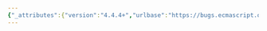 ```yaml
---
{"_attributes":{"version":"4.4.4+","urlbase":"https://bugs.ecmascript.org/","maintainer":"dherman@mozilla.com"},"bug":{"bug_id":1017,"creation_ts":"2012-11-24 19:06:00 -0800","short_desc":"8.3.19.4: \"undefined v.[[Value]]\"","delta_ts":"2012-12-21 18:08:40 -0800","product":"Draft for 6th Edition","component":"editorial issue","version":"Rev 12: November 22, 2012 Draft","rep_platform":"All","op_sys":"All","bug_status":"RESOLVED","resolution":"FIXED","priority":"Normal","bug_severity":"normal","everconfirmed":true,"reporter":{"uid":"jmdyck","name":"Michael Dyck"},"assigned_to":{"uid":"allen","name":"Allen Wirfs-Brock"},"long_desc":[{"commentid":2769,"comment_count":0,"who":{"uid":"jmdyck","name":"Michael Dyck"},"bug_when":"2012-11-24 19:06:04 -0800","thetext":"8.3.19.4 [[GetOwnProperty]] (P)\nstep 3.a.i says:\n    Set v.[[Value]] to undefined v.[[Value]].\n\nDelete the second \"v.[[Value]]\"?"},{"commentid":2850,"comment_count":1,"who":{"uid":"allen","name":"Allen Wirfs-Brock"},"bug_when":"2012-11-26 10:15:21 -0800","thetext":"fixed in rev 13 editor's draft"}]}}
---
```

